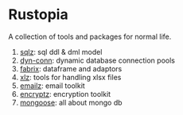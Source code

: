# Rustopia

A collection of tools and packages for normal life.

1. [sqlz](./sqlz/README.md): sql ddl & dml model
1. [dyn-conn](./dyn-conn/README.md): dynamic database connection pools
1. [fabrix](./fabrix/README.md): dataframe and adaptors
1. [xlz](./xlz/README.md): tools for handling xlsx files
1. [emailz](./emailz/README.md): email toolkit
1. [encryptz](./emailz/README.md): encryption toolkit
1. [mongoose](./mongoose/README.md): all about mongo db
